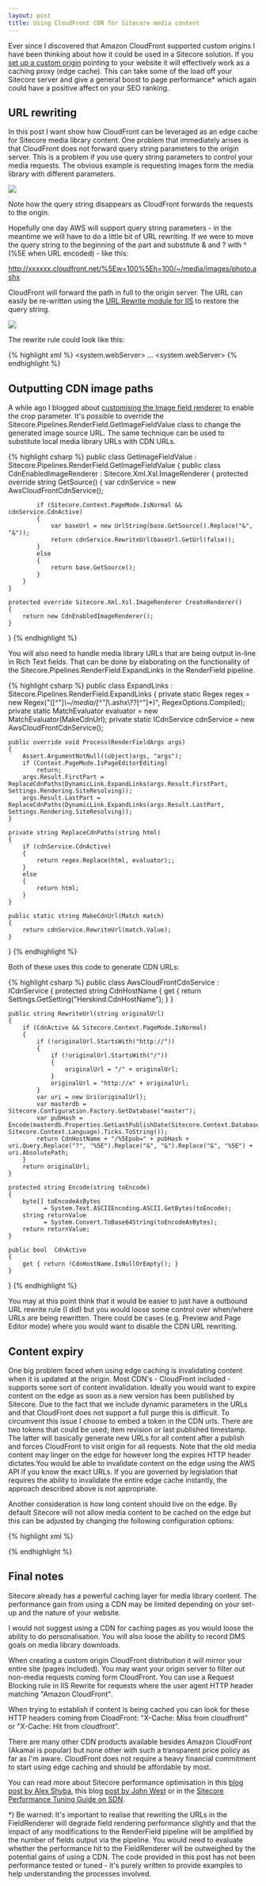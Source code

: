 ```yaml
---
layout: post
title: Using CloudFront CDN for Sitecore media content
---
```

Ever since I discovered that Amazon CloudFront supported custom origins I have been thinking about how it could be used in a Sitecore solution. If you [set up a custom origin](http://docs.amazonwebservices.com/AmazonCloudFront/latest/DeveloperGuide/CreatingDistributions.html) pointing to your website it will effectively work as a caching proxy (edge cache). This can take some of the load off your Sitecore server and give a general boost to page performance* which again could have a positive affect on your SEO ranking.

## URL rewriting

In this post I want show how CloudFront can be leveraged as an edge cache for Sitecore media library content. One problem that&nbsp;immediately&nbsp;arises&nbsp;is that CloudFront does not forward query string parameters to the origin server. This is a problem if you use query string parameters to control your media requests. The&nbsp;obvious&nbsp;example is requesting images form the media library with different parameters.&nbsp;

![](http://static1.herskind.co.uk/%5Epub=NjM0NzAyMTEzNjYwMDAwMDAw%5Ew=720%5Eh=196/~/media/Images/Projects/cloudfront-missing-qs.ashx)

Note how the query string disappears as CloudFront forwards the requests to the origin.

Hopefully one day AWS will support query string parameters - in the meantime we will have to do a little bit of URL rewriting. If we were to move the query string to the beginning of the part and substitute &amp; and ? with ^ (%5E when URL encoded) - like this:

http://xxxxxx.cloudfront.net/%5Ew=100%5Eh=100/~/media/images/photo.ashx

CloudFront will forward the path in full to the origin server. The URL can easily be re-written using the [URL Rewrite module for IIS](http://http://www.iis.net/download/urlrewrite) to restore the query string.

![](http://static1.herskind.co.uk/%5Epub=NjM0NzAyMTEzNjYwMDAwMDAw%5Ew=720%5Eh=287/~/media/Images/Projects/cloudfront-qs-rewrite.ashx)

The rewrite rule could look like this:

{% highlight xml %}
<system.webServer>
    <rewrite>
        <rules>
            <clear />
            <rule name="Un-jumble Media Parameters" stopProcessing="true">
            <match url="(\^([^\^]+))?(\^([^\^]+))?(\^([^\^]+))?(\^([^\^]+))?(\^([^/]+))?/~/media/(.*)" />
            <conditions logicalGrouping="MatchAll" trackAllCaptures="false" />
            <action type="Rewrite" url="/~/media/{R:11}?{R:2}&{R:4}&{R:6}&{R:8}&{R:10}" appendQueryString="false" logRewrittenUrl="false" />
            </rule>
        </rules>
    </rewrite>
    ...
<system.webServer>
{% endhighlight %}

## Outputting CDN image paths

A while ago I blogged about [customising the Image field renderer](/blog/2011/07/imagecropper-and-scimage-the-missing-piece) to enable the crop parameter. It's possible to override the Sitecore.Pipelines.RenderField.GetImageFieldValue class to change the generated image source URL. The same technique can be used to substitute local media library URLs with CDN URLs.

{% highlight csharp %}
public class GetImageFieldValue : Sitecore.Pipelines.RenderField.GetImageFieldValue
{
    public class CdnEnabledImageRenderer : Sitecore.Xml.Xsl.ImageRenderer
    {
        protected override string GetSource()
        {
            var cdnService = new AwsCloudFrontCdnService();
 
            if (Sitecore.Context.PageMode.IsNormal && cdnService.CdnActive)
            {
                var baseUrl = new UrlString(base.GetSource().Replace("&", "&"));
                return cdnService.RewriteUrl(baseUrl.GetUrl(false));
            }
            else
            {
                return base.GetSource();
            }
        }
    }
 
    protected override Sitecore.Xml.Xsl.ImageRenderer CreateRenderer()
    {
        return new CdnEnabledImageRenderer();
    }
}
{% endhighlight %}

You will also need to handle media library URLs that are being output in-line in Rich Text fields. That can be done by elaborating on the functionality of the Sitecore.Pipelines.RenderField.ExpandLinks in the RenderField pipeline.

{% highlight csharp %}
public class ExpandLinks : Sitecore.Pipelines.RenderField.ExpandLinks
{
    private static Regex regex = new Regex("([^\"]*\\~/media/[^\"]*\\.ashx\\??[^\"]*)", RegexOptions.Compiled);
    private static MatchEvaluator evaluator = new MatchEvaluator(MakeCdnUrl);
    private static ICdnService cdnService = new AwsCloudFrontCdnService();
 
    public override void Process(RenderFieldArgs args)
    {
        Assert.ArgumentNotNull((object)args, "args");
        if (Context.PageMode.IsPageEditorEditing)
            return;
        args.Result.FirstPart = ReplaceCdnPaths(DynamicLink.ExpandLinks(args.Result.FirstPart, Settings.Rendering.SiteResolving));
        args.Result.LastPart = ReplaceCdnPaths(DynamicLink.ExpandLinks(args.Result.LastPart, Settings.Rendering.SiteResolving));
    }
 
    private string ReplaceCdnPaths(string html)
    {
        if (cdnService.CdnActive)
        {
            return regex.Replace(html, evaluator);;
        }
        else
        {
            return html;
        }
    }
 
    public static string MakeCdnUrl(Match match)
    {
        return cdnService.RewriteUrl(match.Value);
    }
}
{% endhighlight %}

Both of these uses this code to generate CDN URLs:

{% highlight csharp %}
public class AwsCloudFrontCdnService : ICdnService
{
    protected string CdnHostName
    {
        get { return Settings.GetSetting("Herskind.CdnHostName"); }
    }
 
    public string RewriteUrl(string originalUrl)
    {
        if (CdnActive && Sitecore.Context.PageMode.IsNormal)
        {
            if (!originalUrl.StartsWith("http://"))
            {
                if (!originalUrl.StartsWith("/"))
                {
                    originalUrl = "/" + originalUrl;
                }
                originalUrl = "http://x" + originalUrl;
            }
            var uri = new Uri(originalUrl);
            var masterdb = Sitecore.Configuration.Factory.GetDatabase("master");
            var pubHash = Encode(masterdb.Properties.GetLastPublishDate(Sitecore.Context.Database, Sitecore.Context.Language).Ticks.ToString());
            return CdnHostName + "/%5Epub=" + pubHash + uri.Query.Replace("?", "%5E").Replace("&", "&").Replace("&", "%5E") + uri.AbsolutePath;
        }
        return originalUrl;
    }
 
    protected string Encode(string toEncode)
    {
        byte[] toEncodeAsBytes
              = System.Text.ASCIIEncoding.ASCII.GetBytes(toEncode);
        string returnValue
              = System.Convert.ToBase64String(toEncodeAsBytes);
        return returnValue;
    }
 
    public bool  CdnActive
    {
        get { return !CdnHostName.IsNullOrEmpty(); }
    }
}
{% endhighlight %}

You may at this point think that it would be easier to just have a outbound URL rewrite rule (I did) but you would loose some control over when/where URLs are being rewritten. There could be cases (e.g. Preview and Page Editor mode) where you would want to disable the CDN URL rewriting.&nbsp;

## Content expiry

One big problem faced when using edge caching is invalidating content when it is updated at the origin. Most CDN's - CloudFront included - supports some sort of content invalidation. Ideally you would want to expire content on the edge as soon as a new version has been published by Sitecore. Due to the fact that we include dynamic parameters in the URLs and that CloudFront does not support a full purge this is difficult. To circumvent this issue I choose to embed a token in the CDN urls. There are two tokens that could be used; item revision or last published timestamp. The latter will basically generate new URLs for all content after a publish and forces CloudFront to visit origin for all requests. Note that the old media content may linger on the edge for however long the expires HTTP header dictates.You would be able to invalidate content on the edge using the AWS API if you know the exact URLs.&nbsp;If you are governed by legislation that requires the ability to invalidate the entire edge cache instantly, the approach described above is not appropriate.

Another consideration is how long content should live on the edge. By default Sitecore will not allow media content to be cached on the edge but this can be adjusted by changing the following configuration options:

{% highlight xml %}
<!-- allow proxies to cache -->
<setting name="MediaResponse.Cacheability" value="public" />
<!-- lifetime 12 hours -->
<setting name="MediaResponse.MaxAge" value="0.12:00:00:00" />
{% endhighlight %}

## Final notes

Sitecore already has a powerful caching layer for media library content. The performance gain from using a CDN may be limited depending on your set-up and the nature of your website.

I would not suggest using a CDN for caching pages as you would loose the ability to do personalisation. You will also loose the ability to record DMS goals on media library downloads.

When creating a custom origin CloudFront distribution it will mirror your entire site (pages included). You may want your origin server to filter out non-media requests coming form CloudFront. You can use a Request Blocking rule in IIS Rewrite for requests where the user agent HTTP header matching&nbsp;"Amazon CloudFront".

When trying to establish if content is being cached you can look for these HTTP headers coming from CloadFront: "X-Cache: Miss from cloudfront" or&nbsp;"X-Cache: Hit from cloudfront".

There are many other CDN products available besides Amazon CloudFront (Akamai is popular) but none other with such a transparent price policy as far as I'm aware. CloudFront does not require a heavy financial commitment to start using edge caching and should be affordable by most.

You can read more about Sitecore performance optimisation in this [blog post by Alex Shyba](http://sitecoreblog.alexshyba.com/2011/10/sitecore-media-library-performance.html), this blog&nbsp;[post by John West](http://www.sitecore.net/Community/Technical-Blogs/John-West-Sitecore-Blog/Posts/2011/05/All-About-Performance-Optimization-and-Scalability-with-the-Sitecore-ASPNET-CMS.aspx) or in the [Sitecore Performance Tuning Guide on SDN](http://sdn.sitecore.net/Reference/Sitecore%206/CMS%20Performance%20Tuning%20Guide.aspx).

*) Be warned: It's important to realise that rewriting the URLs in the FieldRenderer will degrade field rendering performance slightly and that the impact of any modifications to the RenderField pipeline will be amplified by the number of fields output via the pipeline. You would need to evaluate whether the performance hit to the FieldRenderer will be outweighed by the potential gains of using a CDN. The code provided in this post has not been performance tested or tuned - it's purely written to provide examples to help understanding the processes involved.
